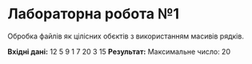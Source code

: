 # Лабораторна робота №1
Обробка файлів як цілісних обєктів з використанням масивів рядків.

**Вхідні дані:** 12 5 9 1 7 20 3 15
**Результат:** Максимальне число: 20